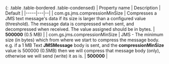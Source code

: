 
{: .table .table-bordered .table-condensed}
| Property name | Description | Default   |
|-----|---|--|
| com.gs.jms.compressionMinSize | Compresses a JMS text message's data if its size is larger than a configured value (threshold). The message data is compressed when sent, and decompressed when received. The value assigned should be in bytes. | **500000** (0.5 MB) |
| com.gs.jms.compressionMinSize | JMS - The minimum size (in bytes) which from where we start to compress the message body. e.g. if a 1 MB Text **JMSMessage** body is sent, and the **compressionMinSize** value is 500000 (0.5MB) then we will compress that message body (only), otherwise we will send (write) it as is. | **500000** |
